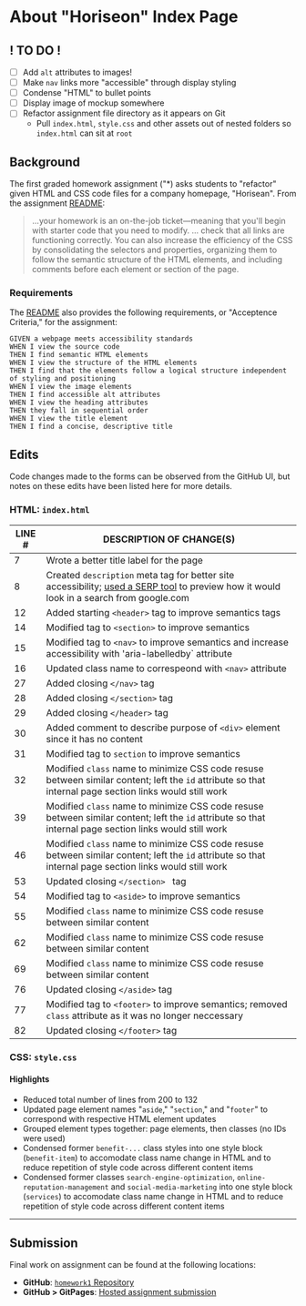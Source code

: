 # About "Horiseon" Index Page

## ! TO DO !
  
- [ ] Add `alt` attributes to images!
- [ ] Make `nav` links more "accessible" through display styling
- [ ] Condense "HTML" to bullet points
- [ ] Display image of mockup somewhere
- [ ] Refactor assignment file directory as it appears on Git
  - Pull `index.html`, `style.css` and other assets out of nested folders so `index.html` can sit at `root`

## Background

The first graded homework assignment ("*) asks students to "refactor" given HTML and CSS code files for a company homepage, "Horisean".  From the assignment [README](../README.md):

> ...your homework is an on-the-job ticket&mdash;meaning that you'll begin with starter code that you need to modify.
> ...
> check that all links are functioning correctly. You can also increase the efficiency of the CSS by consolidating the selectors and properties, organizing them to follow the semantic structure of the HTML elements, and including comments before each element or section of the page.

### Requirements

The [README](../README.md) also provides the following requirements, or "Acceptence Criteria," for the assignment:

```
GIVEN a webpage meets accessibility standards
WHEN I view the source code
THEN I find semantic HTML elements
WHEN I view the structure of the HTML elements
THEN I find that the elements follow a logical structure independent of styling and positioning
WHEN I view the image elements
THEN I find accessible alt attributes
WHEN I view the heading attributes
THEN they fall in sequential order
WHEN I view the title element
THEN I find a concise, descriptive title
```

## Edits

Code changes made to the forms can be observed from the GitHub UI, but notes on these edits have been listed here for more details.


### HTML:  `index.html`

| LINE # | DESCRIPTION OF CHANGE(S) |
| --- | --- |
| 7 | Wrote a better title label for the page |
| 8 | Created `description` meta tag for better site accessibility; [used a SERP tool](https://blog.spotibo.com/serp-preview-tool/) to preview how it would look in a search from google.com |
| 12 | Added starting `<header>` tag to improve semantics tags |
| 14 | Modified tag to `<section>` to improve semantics |
| 15 | Modified tag to `<nav>` to improve semantics and increase accessibility with 'aria-labelledby` attribute |
| 16 | Updated class name to correspeond with `<nav>` attribute |
| 27 | Added closing `</nav>` tag |
| 28 | Added closing `</section>` tag |
| 29 | Added closing `</header>` tag |
| 30 | Added comment to describe purpose of `<div>` element since it has no content |
| 31 | Modified tag to `section` to improve semantics |
| 32 | Modified `class` name to minimize CSS code resuse between similar content; left the `id` attribute so that internal page section links would still work |
| 39 | Modified `class` name to minimize CSS code resuse between similar content; left the `id` attribute so that internal page section links would still work |
| 46 | Modified `class` name to minimize CSS code resuse between similar content; left the `id` attribute so that internal page section links would still work |
| 53 | Updated closing `</section> ` tag |
| 54 | Modified tag to `<aside>` to improve semantics
| 55 | Modified `class` name to minimize CSS code resuse between similar content |
| 62 | Modified `class` name to minimize CSS code resuse between similar content |
| 69 | Modified `class` name to minimize CSS code resuse between similar content |
| 76 | Updated closing `</aside>` tag |
| 77 | Modified tag to `<footer>` to improve semantics; removed `class` attribute as it was no longer neccessary |
| 82 | Updated closing `</footer>` tag |

### CSS:  `style.css`

#### Highlights

* Reduced total number of lines from 200 to 132
* Updated page element names "`aside`," "`section`," and "`footer`" to correspond with respective HTML element updates
* Grouped element types together:  page elements, then classes (no IDs were used)
* Condensed former `benefit-...` class styles into one style block (`benefit-item`) to accomodate class name change in HTML and to reduce repetition of style code across different content items
* Condensed former classes `search-engine-optimization`, `online-reputation-management` and `social-media-marketing` into one style block (`services`) to accomodate class name change in HTML and to reduce repetition of style code across different content items

----

## Submission

Final work on assignment can be found at the following locations:

* **GitHub**:  [`homework1` Repository](https://github.com/monstertruckdog/homework1)
* **GitHub > GitPages**:  [Hosted assignment submission](https://github.com/monstertruckdog/homework1/Develop/index.html)